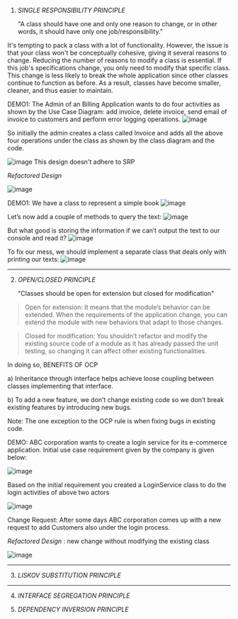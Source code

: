 1. *SINGLE RESPONSIBILITY PRINCIPLE*

   "A class should have one and only one reason to change, or in other words, it should have only one job/responsibility."


It's tempting to pack a class with a lot of functionality. However, the issue is that your class won't be conceptually cohesive, giving it several reasons to change. Reducing the number of reasons to modify a class is essential. If this job's specifications change, you only need to modify that specific class. This change is less likely to break the whole application since other classes continue to function as before. As a result, classes have become smaller, cleaner, and thus easier to maintain.

DEMO1: The Admin of an Billing Application wants to do four activities as shown by the Use Case Diagram: add invoice, delete invoice, send email of invoice to customers and perform error logging operations.
![image](https://github.com/RachReddy/SOLIP-Principles/assets/94166047/e6c23110-8101-465f-8d46-5a87046bb7e5)

So initially the admin creates a class called Invoice and adds all the above four operations under the class as shown by the class diagram and the code.

![image](https://github.com/RachReddy/SOLIP-Principles/assets/94166047/d395712f-fac8-4fff-9f2f-62ca51205c1e)
This design doesn't adhere to SRP

*Refactored Design*

![image](https://github.com/RachReddy/SOLIP-Principles/assets/94166047/6372ccda-7bbf-490c-a2bb-aaceb6ee5411)



DEMO1: We have a class to represent a simple book
![image](https://github.com/RachReddy/SOLIP-Principles/assets/94166047/e4dd9b12-ab2d-4068-87c7-94cb944a613f)

Let’s now add a couple of methods to query the text:
![image](https://github.com/RachReddy/SOLIP-Principles/assets/94166047/dc96af14-e3c8-4c76-b903-2598f7ad2ca8)

But what good is storing the information if we can’t output the text to our console and read it?
![image](https://github.com/RachReddy/SOLIP-Principles/assets/94166047/841dfc76-ac7c-4843-971c-0995cea11e45)

To fix our mess, we should implement a separate class that deals only with printing our texts:
![image](https://github.com/RachReddy/SOLIP-Principles/assets/94166047/b6912044-81ba-4388-8bfc-59a512f8ed28)


-----------------------------------------------------------------------------------------------------------------------------------------------------------------------------------------------------

2. *OPEN/CLOSED PRINCIPLE*
   
   "Classes should be open for extension but closed for modification"

> Open for extension: It means that the module’s behavior can be extended. When the requirements of the application change, you can extend the module with new behaviors that adapt to those changes.

> Closed for modification: You shouldn't refactor and modify the existing source code of a module as it has already passed the unit testing, so changing it can affect other existing functionalities.


In doing so, BENEFITS OF OCP

 a) Inheritance through interface helps achieve loose coupling between classes implementing that interface.
 
 b) To add a new feature, we don’t change existing code so we don’t break existing features by introducing new bugs.

Note: The one exception to the OCP rule is when fixing bugs in existing code. 


DEMO: ABC corporation wants to create a login service for its e-commerce application. Initial use case requirement given by the company is given below:
 


![image](https://github.com/RachReddy/SOLIP-Principles/assets/94166047/7a50917a-e34d-44b7-89b3-eda89215b513)

Based on the initial requirement you created a LoginService class to do the login activities of above two actors 

![image](https://github.com/RachReddy/SOLIP-Principles/assets/94166047/beb99b06-25d7-4e63-9110-852507b74135)

Change Request: After some days ABC corporation comes up with a new request to add Customers also under the login process.

*Refactored Design* :  new change without modifying the existing class

![image](https://github.com/RachReddy/SOLIP-Principles/assets/94166047/28d96441-e318-4ba8-a18f-149c41c58d19)

-----------------------------------------------------------------------------------------------------------------------------------------------------------------------------------------------------

3. *LISKOV SUBSTITUTION PRINCIPLE*


-----------------------------------------------------------------------------------------------------------------------------------------------------------------------------------------------------

4. *INTERFACE SEGREGATION PRINCIPLE*


5. *DEPENDENCY INVERSION PRINCIPLE*

   
